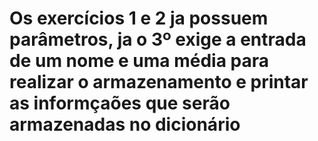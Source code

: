 # Os exercícios 1 e 2 ja possuem parâmetros, ja o 3º exige a entrada de um nome e uma média para realizar o armazenamento e printar as informçaões que serão armazenadas no dicionário 
